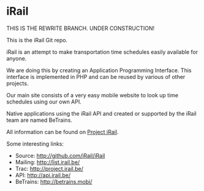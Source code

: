 # iRail

THIS IS THE REWRITE BRANCH. UNDER CONSTRUCTION!

This is the iRail Git repo.

iRail is an attempt to make transportation time schedules easily available for anyone. 

We are doing this by creating an Application Programming Interface. This interface is implemented in PHP and can be reused by various of other projects.

Our main site consists of a very easy mobile website to look up time schedules using our own API.

Native applications using the iRail API and created or supported by the iRail team are named BeTrains.

All information can be found on [Project iRail](http://project.irail.be/).

Some interesting links:

  * Source: <http://github.com/iRail/iRail>
  * Mailing: <http://list.irail.be/>
  * Trac: <http://project.irail.be/>
  * API: <http://api.irail.be/>
  * BeTrains: <http://betrains.mobi/>
